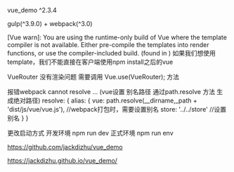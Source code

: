 
vue_demo ^2.3.4

gulp(^3.9.0) + webpack(^3.0)

[Vue warn]: You are using the runtime-only build of Vue where the template compiler is not available. Either pre-compile the templates into render functions, or use the compiler-included build.
    (found in <Root>)
如果我们想使用template，我们不能直接在客户端使用npm install之后的vue

VueRouter 没有渲染问题  需要调用 Vue.use(VueRouter); 方法

报错webpack cannot resolve ... (vue设置 别名路径 通过path.resolve 方法 生成绝对路径)
  resolve: {
      alias: {
          vue: path.resolve(__dirname,_path + 'dist/js/vue/vue.js'), //webpack打包时，需要设置别名
          store: '../../store' //设置别名
      }
  }

更改启动方式 开发环境 npm run dev  正式环境 npm run env

https://github.com/jackdizhu/vue_demo

https://jackdizhu.github.io/vue_demo/

